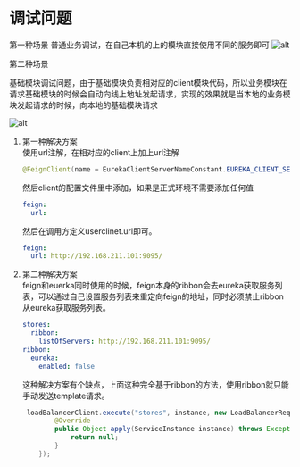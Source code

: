 # 调试问题

第一种场景
普通业务调试，在自己本机的上的模块直接使用不同的服务即可
![alt](https://qi-1257043449.cos.ap-guangzhou.myqcloud.com/rongji/rongji01.png)


第二种场景   

基础模块调试问题，由于基础模块负责相对应的client模块代码，所以业务模块在请求基础模块的时候会自动向线上地址发起请求，实现的效果就是当本地的业务模块发起请求的时候，向本地的基础模块请求

![alt](https://qi-1257043449.cos.ap-guangzhou.myqcloud.com/rongji/rongji02.png)

1.  第一种解决方案    
   使用url注解，在相对应的client上加上url注解
    ```java
    @FeignClient(name = EurekaClientServerNameConstant.EUREKA_CLIENT_SERVER_NAME, contextId = "umsOrgClient", url = "${feign.url}")
    ```
    然后client的配置文件里中添加，如果是正式环境不需要添加任何值
    ```yaml
    feign:
      url:
    ```
    然后在调用方定义userclinet.url即可。
    ```yaml
    feign:
      url: http://192.168.211.101:9095/
    ```
2.  第二种解决方案   
    feign和euerka同时使用的时候，feign本身的ribbon会去eureka获取服务列表，可以通过自己设置服务列表来重定向feign的地址，同时必须禁止ribbon从eureka获取服务列表。
    ```yaml
    stores:
      ribbon:
        listOfServers: http://192.168.211.101:9095/
    ribbon:
      eureka:
        enabled: false
    ```
    这种解决方案有个缺点，上面这种完全基于ribbon的方法，使用ribbon就只能手动发送template请求。
    ```java
     loadBalancerClient.execute("stores", instance, new LoadBalancerRequest<Object>() {
            @Override
            public Object apply(ServiceInstance instance) throws Exception {
                return null;
            }
        });
    ```
